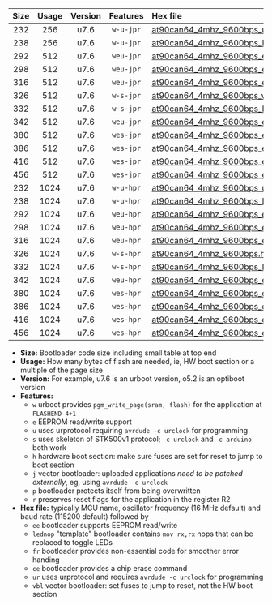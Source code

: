 |Size|Usage|Version|Features|Hex file|
|:-:|:-:|:-:|:-:|:--|
|232|256|u7.6|`w-u-jpr`|[at90can64_4mhz_9600bps_ur_vbl.hex](https://raw.githubusercontent.com/stefanrueger/urboot/main/bootloaders/at90can64/fcpu_4mhz/9600_bps/at90can64_4mhz_9600bps_ur_vbl.hex)|
|238|256|u7.6|`w-u-jpr`|[at90can64_4mhz_9600bps_lednop_ur_vbl.hex](https://raw.githubusercontent.com/stefanrueger/urboot/main/bootloaders/at90can64/fcpu_4mhz/9600_bps/at90can64_4mhz_9600bps_lednop_ur_vbl.hex)|
|292|512|u7.6|`weu-jpr`|[at90can64_4mhz_9600bps_ee_ur_vbl.hex](https://raw.githubusercontent.com/stefanrueger/urboot/main/bootloaders/at90can64/fcpu_4mhz/9600_bps/at90can64_4mhz_9600bps_ee_ur_vbl.hex)|
|298|512|u7.6|`weu-jpr`|[at90can64_4mhz_9600bps_ee_lednop_ur_vbl.hex](https://raw.githubusercontent.com/stefanrueger/urboot/main/bootloaders/at90can64/fcpu_4mhz/9600_bps/at90can64_4mhz_9600bps_ee_lednop_ur_vbl.hex)|
|316|512|u7.6|`weu-jpr`|[at90can64_4mhz_9600bps_ee_lednop_fr_ur_vbl.hex](https://raw.githubusercontent.com/stefanrueger/urboot/main/bootloaders/at90can64/fcpu_4mhz/9600_bps/at90can64_4mhz_9600bps_ee_lednop_fr_ur_vbl.hex)|
|326|512|u7.6|`w-s-jpr`|[at90can64_4mhz_9600bps_vbl.hex](https://raw.githubusercontent.com/stefanrueger/urboot/main/bootloaders/at90can64/fcpu_4mhz/9600_bps/at90can64_4mhz_9600bps_vbl.hex)|
|332|512|u7.6|`w-s-jpr`|[at90can64_4mhz_9600bps_lednop_vbl.hex](https://raw.githubusercontent.com/stefanrueger/urboot/main/bootloaders/at90can64/fcpu_4mhz/9600_bps/at90can64_4mhz_9600bps_lednop_vbl.hex)|
|342|512|u7.6|`weu-jpr`|[at90can64_4mhz_9600bps_ee_lednop_fr_ce_ur_vbl.hex](https://raw.githubusercontent.com/stefanrueger/urboot/main/bootloaders/at90can64/fcpu_4mhz/9600_bps/at90can64_4mhz_9600bps_ee_lednop_fr_ce_ur_vbl.hex)|
|380|512|u7.6|`wes-jpr`|[at90can64_4mhz_9600bps_ee_vbl.hex](https://raw.githubusercontent.com/stefanrueger/urboot/main/bootloaders/at90can64/fcpu_4mhz/9600_bps/at90can64_4mhz_9600bps_ee_vbl.hex)|
|386|512|u7.6|`wes-jpr`|[at90can64_4mhz_9600bps_ee_lednop_vbl.hex](https://raw.githubusercontent.com/stefanrueger/urboot/main/bootloaders/at90can64/fcpu_4mhz/9600_bps/at90can64_4mhz_9600bps_ee_lednop_vbl.hex)|
|416|512|u7.6|`wes-jpr`|[at90can64_4mhz_9600bps_ee_lednop_fr_vbl.hex](https://raw.githubusercontent.com/stefanrueger/urboot/main/bootloaders/at90can64/fcpu_4mhz/9600_bps/at90can64_4mhz_9600bps_ee_lednop_fr_vbl.hex)|
|456|512|u7.6|`wes-jpr`|[at90can64_4mhz_9600bps_ee_lednop_fr_ce_vbl.hex](https://raw.githubusercontent.com/stefanrueger/urboot/main/bootloaders/at90can64/fcpu_4mhz/9600_bps/at90can64_4mhz_9600bps_ee_lednop_fr_ce_vbl.hex)|
|232|1024|u7.6|`w-u-hpr`|[at90can64_4mhz_9600bps_ur.hex](https://raw.githubusercontent.com/stefanrueger/urboot/main/bootloaders/at90can64/fcpu_4mhz/9600_bps/at90can64_4mhz_9600bps_ur.hex)|
|238|1024|u7.6|`w-u-hpr`|[at90can64_4mhz_9600bps_lednop_ur.hex](https://raw.githubusercontent.com/stefanrueger/urboot/main/bootloaders/at90can64/fcpu_4mhz/9600_bps/at90can64_4mhz_9600bps_lednop_ur.hex)|
|292|1024|u7.6|`weu-hpr`|[at90can64_4mhz_9600bps_ee_ur.hex](https://raw.githubusercontent.com/stefanrueger/urboot/main/bootloaders/at90can64/fcpu_4mhz/9600_bps/at90can64_4mhz_9600bps_ee_ur.hex)|
|298|1024|u7.6|`weu-hpr`|[at90can64_4mhz_9600bps_ee_lednop_ur.hex](https://raw.githubusercontent.com/stefanrueger/urboot/main/bootloaders/at90can64/fcpu_4mhz/9600_bps/at90can64_4mhz_9600bps_ee_lednop_ur.hex)|
|316|1024|u7.6|`weu-hpr`|[at90can64_4mhz_9600bps_ee_lednop_fr_ur.hex](https://raw.githubusercontent.com/stefanrueger/urboot/main/bootloaders/at90can64/fcpu_4mhz/9600_bps/at90can64_4mhz_9600bps_ee_lednop_fr_ur.hex)|
|326|1024|u7.6|`w-s-hpr`|[at90can64_4mhz_9600bps.hex](https://raw.githubusercontent.com/stefanrueger/urboot/main/bootloaders/at90can64/fcpu_4mhz/9600_bps/at90can64_4mhz_9600bps.hex)|
|332|1024|u7.6|`w-s-hpr`|[at90can64_4mhz_9600bps_lednop.hex](https://raw.githubusercontent.com/stefanrueger/urboot/main/bootloaders/at90can64/fcpu_4mhz/9600_bps/at90can64_4mhz_9600bps_lednop.hex)|
|342|1024|u7.6|`weu-hpr`|[at90can64_4mhz_9600bps_ee_lednop_fr_ce_ur.hex](https://raw.githubusercontent.com/stefanrueger/urboot/main/bootloaders/at90can64/fcpu_4mhz/9600_bps/at90can64_4mhz_9600bps_ee_lednop_fr_ce_ur.hex)|
|380|1024|u7.6|`wes-hpr`|[at90can64_4mhz_9600bps_ee.hex](https://raw.githubusercontent.com/stefanrueger/urboot/main/bootloaders/at90can64/fcpu_4mhz/9600_bps/at90can64_4mhz_9600bps_ee.hex)|
|386|1024|u7.6|`wes-hpr`|[at90can64_4mhz_9600bps_ee_lednop.hex](https://raw.githubusercontent.com/stefanrueger/urboot/main/bootloaders/at90can64/fcpu_4mhz/9600_bps/at90can64_4mhz_9600bps_ee_lednop.hex)|
|416|1024|u7.6|`wes-hpr`|[at90can64_4mhz_9600bps_ee_lednop_fr.hex](https://raw.githubusercontent.com/stefanrueger/urboot/main/bootloaders/at90can64/fcpu_4mhz/9600_bps/at90can64_4mhz_9600bps_ee_lednop_fr.hex)|
|456|1024|u7.6|`wes-hpr`|[at90can64_4mhz_9600bps_ee_lednop_fr_ce.hex](https://raw.githubusercontent.com/stefanrueger/urboot/main/bootloaders/at90can64/fcpu_4mhz/9600_bps/at90can64_4mhz_9600bps_ee_lednop_fr_ce.hex)|

- **Size:** Bootloader code size including small table at top end
- **Usage:** How many bytes of flash are needed, ie, HW boot section or a multiple of the page size
- **Version:** For example, u7.6 is an urboot version, o5.2 is an optiboot version
- **Features:**
  + `w` urboot provides `pgm_write_page(sram, flash)` for the application at `FLASHEND-4+1`
  + `e` EEPROM read/write support
  + `u` uses urprotocol requiring `avrdude -c urclock` for programming
  + `s` uses skeleton of STK500v1 protocol; `-c urclock` and `-c arduino` both work
  + `h` hardware boot section: make sure fuses are set for reset to jump to boot section
  + `j` vector bootloader: uploaded applications *need to be patched externally*, eg, using `avrdude -c urclock`
  + `p` bootloader protects itself from being overwritten
  + `r` preserves reset flags for the application in the register R2
- **Hex file:** typically MCU name, oscillator frequency (16 MHz default) and baud rate (115200 default) followed by
  + `ee` bootloader supports EEPROM read/write
  + `lednop` "template" bootloader contains `mov rx,rx` nops that can be replaced to toggle LEDs
  + `fr` bootloader provides non-essential code for smoother error handing
  + `ce` bootloader provides a chip erase command
  + `ur` uses urprotocol and requires `avrdude -c urclock` for programming
  + `vbl` vector bootloader: set fuses to jump to reset, not the HW boot section
